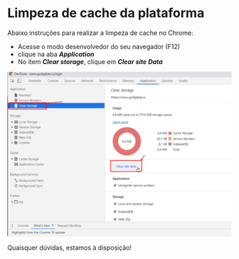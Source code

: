 # Limpeza de cache da plataforma

Abaixo instruções para realizar a limpeza de cache no Chrome:

* Acesse o modo desenvolvedor do seu navegador (F12)
* clique na aba _**Application**_&#x20;
* No item _**Clear storage**_, clique em _**Clear site Data**_

![](<../.gitbook/assets/01 (6).png>)

Quaisquer dúvidas, estamos à disposição!
